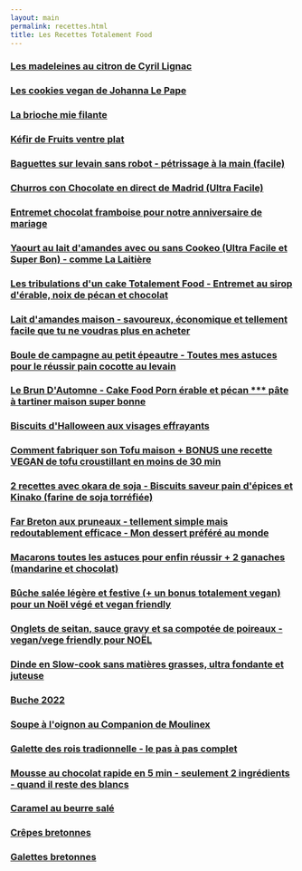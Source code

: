 ```yaml
---
layout: main
permalink: recettes.html
title: Les Recettes Totalement Food
---
```


### [Les madeleines au citron de Cyril Lignac](madeleine-cyril-lignac.html)
### [Les cookies vegan de Johanna Le Pape](cookie-vegan-johanna-le-pape.html)
### [La brioche mie filante](brioche-facile.html)
### [Kéfir de Fruits ventre plat](kefir-de-fruits.html)
### [Baguettes sur levain sans robot - pétrissage à la main (facile)](baguette-sur-levain.html)
### [Churros con Chocolate en direct de Madrid (Ultra Facile)](churros-con-chocolate.html)
### [Entremet chocolat framboise pour notre anniversaire de mariage](entremet-blacknpeps.html)
### [Yaourt au lait d'amandes avec ou sans Cookeo (Ultra Facile et Super Bon) - comme La Laitière](yaourt.html)
### [Les tribulations d'un cake Totalement Food - Entremet au sirop d'érable, noix de pécan et chocolat](entremetautomne.html)
### [Lait d'amandes maison - savoureux, économique et tellement facile que tu ne voudras plus en acheter](laitdamandemaison.html)
### [Boule de campagne au petit épeautre - Toutes mes astuces pour le réussir pain cocotte au levain](bouledecampagne.html)
### [Le Brun D'Automne - Cake Food Porn érable et pécan *** pâte à tartiner maison super bonne](cake-automne.html)
### [Biscuits d'Halloween aux visages effrayants](biscuithalloween.html)
### [Comment fabriquer son Tofu maison + BONUS une recette VEGAN de tofu croustillant en moins de 30 min](tofumaison.html)
### [2 recettes avec okara de soja - Biscuits saveur pain d'épices et Kinako (farine de soja torréfiée)](okara.html)
### [Far Breton aux pruneaux - tellement simple mais redoutablement efficace - Mon dessert préféré au monde](farauxpruneaux.html)
### [Macarons toutes les astuces pour enfin réussir + 2 ganaches (mandarine et chocolat)](macarons.html)
### [Bûche salée légère et festive (+ un bonus totalement vegan) pour un Noël végé et vegan friendly](buchesalee.html)
### [Onglets de seitan, sauce gravy et sa compotée de poireaux - vegan/vege friendly pour NOËL](seitan.html)
### [Dinde en Slow-cook sans matières grasses, ultra fondante et juteuse](dinde.html)
### [Buche 2022](buche-2022.html)
### [Soupe à l'oignon au Companion de Moulinex](soupemoulinex.html)
### [Galette des rois tradionnelle - le pas à pas complet](galette-frangipane.html)
### [Mousse au chocolat rapide en 5 min - seulement 2 ingrédients - quand il reste des blancs](mousse-rapide.html)
### [Caramel au beurre salé](caramel.html)
### [Crêpes bretonnes](chandeleur.html)
### [Galettes bretonnes](galette.html)

